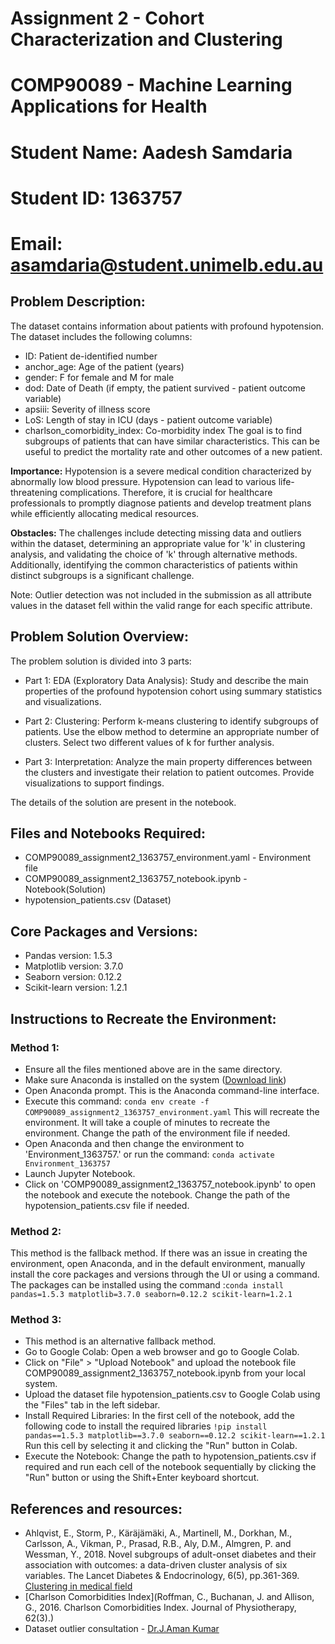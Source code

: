 # Assignment 2 - Cohort Characterization and Clustering
# COMP90089 - Machine Learning Applications for Health
# Student Name: Aadesh Samdaria
# Student ID: 1363757
# Email: asamdaria@student.unimelb.edu.au

## Problem Description:
The dataset contains information about patients with profound hypotension. The dataset includes the following columns:
- ID: Patient de-identified number
- anchor_age: Age of the patient (years)
- gender: F for female and M for male
- dod: Date of Death (if empty, the patient survived - patient outcome variable)
- apsiii: Severity of illness score
- LoS: Length of stay in ICU (days - patient outcome variable)
- charlson_comorbidity_index: Co-morbidity index
The goal is to find subgroups of patients that can have similar characteristics. This can be useful to predict the mortality rate and other outcomes of a new patient.  <br>


**Importance:** Hypotension is a severe medical condition characterized by abnormally low blood pressure. Hypotension can lead to various life-threatening complications. Therefore, it is crucial for healthcare professionals to promptly diagnose patients and develop treatment plans while efficiently allocating medical resources.<br>

**Obstacles:** The challenges include detecting missing data and outliers within the dataset, determining an appropriate value for 'k' in clustering analysis, and validating the choice of 'k' through alternative methods. Additionally, identifying the common characteristics of patients within distinct subgroups is a significant challenge.<br>

Note: Outlier detection was not included in the submission as all attribute values in the dataset fell within the valid range for each specific attribute. <br>

## Problem Solution Overview:
The problem solution is divided into 3 parts:

- Part 1: EDA (Exploratory Data Analysis): Study and describe the main properties of the profound hypotension cohort using summary statistics and visualizations.

- Part 2: Clustering: Perform k-means clustering to identify subgroups of patients. Use the elbow method to determine an appropriate number of clusters. Select two different values of k for further analysis.

- Part 3: Interpretation: Analyze the main property differences between the clusters and investigate their relation to patient outcomes. Provide visualizations to support findings.

The details of the solution are present in the notebook.

## Files and Notebooks Required:
- COMP90089_assignment2_1363757_environment.yaml - Environment file
- COMP90089_assignment2_1363757_notebook.ipynb - Notebook(Solution)
- hypotension_patients.csv (Dataset)

## Core Packages and Versions:
- Pandas version: 1.5.3
- Matplotlib version: 3.7.0
- Seaborn version: 0.12.2
- Scikit-learn version: 1.2.1

## Instructions to Recreate the Environment:
### Method 1:
- Ensure all the files mentioned above are in the same directory.
- Make sure Anaconda is installed on the system ([Download link](https://www.anaconda.com/download))
- Open Anaconda prompt. This is the Anaconda command-line interface.
- Execute this command: `conda env create -f COMP90089_assignment2_1363757_environment.yaml` 
    This will recreate the environment. It will take a couple of minutes to recreate the environment. Change the path of the environment file if needed.
- Open Anaconda and then change the environment to 'Environment_1363757.' or run the command: `conda activate Environment_1363757`
- Launch Jupyter Notebook.
- Click on 'COMP90089_assignment2_1363757_notebook.ipynb' to open the notebook and execute the notebook. Change the path of the hypotension_patients.csv file if needed.

### Method 2:
This method is the fallback method.
If there was an issue in creating the environment, open Anaconda, and in the default environment, manually install the core packages and versions through the UI or using a command. 
The packages can be installed using the command :`conda install pandas=1.5.3 matplotlib=3.7.0 seaborn=0.12.2 scikit-learn=1.2.1`

### Method 3:
- This method is an alternative fallback method.
- Go to Google Colab: Open a web browser and go to Google Colab.
- Click on "File" > "Upload Notebook" and upload the notebook file COMP90089_assignment2_1363757_notebook.ipynb from your local system.
- Upload the dataset file hypotension_patients.csv to Google Colab using the "Files" tab in the left sidebar.
- Install Required Libraries: In the first cell of the notebook, add the following code to install the required libraries
	`!pip install pandas==1.5.3 matplotlib==3.7.0 seaborn==0.12.2 scikit-learn==1.2.1`
	Run this cell by selecting it and clicking the "Run" button in Colab.
- Execute the Notebook: Change the path to hypotension_patients.csv if required and run each cell of the notebook sequentially by clicking the "Run" button or using the Shift+Enter keyboard shortcut.


## References and resources:
- Ahlqvist, E., Storm, P., Käräjämäki, A., Martinell, M., Dorkhan, M., Carlsson, A., Vikman, P., Prasad, R.B., Aly, D.M., Almgren, P. and Wessman, Y., 2018. Novel subgroups of adult-onset diabetes and their association with outcomes: a data-driven cluster analysis of six variables. The Lancet Diabetes & Endocrinology, 6(5), pp.361-369. [Clustering in medical field](https://pubmed.ncbi.nlm.nih.gov/29503172/)
- [Charlson Comorbidities Index](Roffman, C., Buchanan, J. and Allison, G., 2016. Charlson Comorbidities Index. Journal of Physiotherapy, 62(3).)
- Dataset outlier consultation - [Dr.J.Aman Kumar](https://www.practo.com/chennai/doctor/dr-j-aman-kumar-general-physician)
